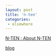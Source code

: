 ```yaml
---
layout: post
title: 'n-ten'
categories:
 - elsewhere
---
```



<a title="N-TEN : About N-TEN" href="http://www.nten.org/about">N-TEN : About N-TEN</a>



<a href="http://nten.typepad.com/">blog</a>
